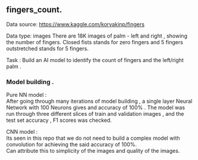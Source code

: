 ## fingers_count. 

Data source: https://www.kaggle.com/koryakinp/fingers   

Data type: images 
There are 18K images of palm - left and right , showing the number of fingers. Closed fists stands for zero fingers and 5 fingers outstretched stands for 5 fingers.  

Task :  Build an AI model to identify the count of fingers and the left/right palm . 

### Model building .  

Pure NN model :  
After going through many iterations of model building , a single layer Neural Network with 100 Neurons gives and accuracy of 100% . The model was run through three different slices of train and validation images , and the test set accuracy , F1 scores was checked. 

CNN model :  
Its seen in this repo that we do not need to build a complex model with convolution for achieving the said accuracy of 100%.  
Can attribute this to simplicity of the images and quality of the images.  
